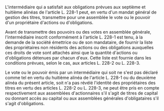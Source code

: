 L'intermédiaire qui a satisfait aux obligations prévues aux septième et huitième alinéas de l'article L. 228-1 peut, en vertu d'un mandat général de gestion des titres, transmettre pour une assemblée le vote ou le pouvoir d'un propriétaire d'actions ou d'obligations. 


Avant de transmettre des pouvoirs ou des votes en assemblée générale, l'intermédiaire inscrit conformément à l'article L. 228-1 est tenu, à la demande de la société émettrice ou de son mandataire, de fournir la liste des propriétaires non résidents des actions ou des obligations auxquelles ces droits de vote sont attachés ainsi que la quantité d'actions ou d'obligations détenues par chacun d'eux. Cette liste est fournie dans les conditions prévues, selon le cas, aux articles L. 228-2 ou L. 228-3. 


Le vote ou le pouvoir émis par un intermédiaire qui soit ne s'est pas déclaré comme tel en vertu du huitième alinéa de l'article L. 228-1 ou du deuxième alinéa du présent article, soit n'a pas révélé l'identité des propriétaires des titres en vertu des articles L. 228-2 ou L. 228-3, ne peut être pris en compte respectivement aux assemblées d'actionnaires s'il s'agit de titres de capital ou donnant accès au capital ou aux assemblées générales d'obligataires s'il s'agit d'obligations.

